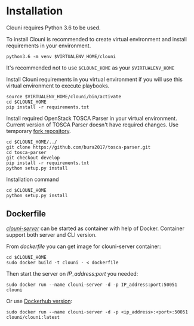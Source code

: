 # Installation
Clouni requires Python 3.6 to be used.

To install Clouni is recommended to create virtual environment and install
requirements in your environment.
~~~shell
python3.6 -m venv $VIRTUALENV_HOME/clouni
~~~
It's recommended not to use `$CLOUNI_HOME` as your `$VIRTUALENV_HOME`

Install Clouni requirements in you virtual environment if you will use this virtual
environment to execute playbooks.

~~~shell
source $VIRTUALENV_HOME/clouni/bin/activate
cd $CLOUNI_HOME
pip install -r requirements.txt
~~~

Install required OpenStack TOSCA Parser in your virtual environment. Current version
of TOSCA Parser doesn't have required changes. Use temporary [fork repository](https://github.com/bura2017/tosca-parser.git).

~~~
cd $CLOUNI_HOME/../
git clone https://github.com/bura2017/tosca-parser.git
cd tosca-parser
git checkout develop
pip install -r requirements.txt
python setup.py install
~~~

Installation command
~~~shell
cd $CLOUNI_HOME
python setup.py install
~~~

## Dockerfile

[*clouni-server*](../) can be started as container with help of Docker.
Container support both server and CLI version.

From *dockerfile* you can get image for clouni-server container:
~~~
cd $CLOUNI_HOME
sudo docker build -t clouni - < dockerfile
~~~
Then start the server on *IP_address:port* you needed:
~~~
sudo docker run --name clouni-server -d -p IP_address:port:50051 clouni
~~~

Or use [Dockerhub version](https://hub.docker.com/r/clouni/clouni):
~~~
sudo docker run --name clouni-server -d -p <ip_address>:<port>:50051 clouni/clouni:latest
~~~
